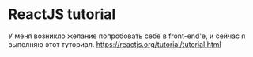 # ReactJS tutorial

У меня возникло желание попробовать себе в front-end'е, и сейчас я выполняю этот туториал. 
https://reactjs.org/tutorial/tutorial.html